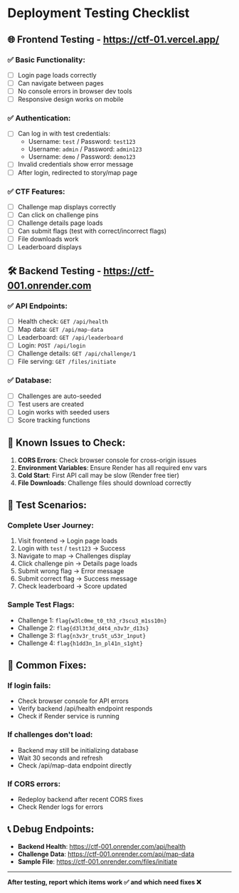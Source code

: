 # Deployment Testing Checklist

## 🌐 **Frontend Testing** - https://ctf-01.vercel.app/

### ✅ **Basic Functionality:**
- [ ] Login page loads correctly
- [ ] Can navigate between pages
- [ ] No console errors in browser dev tools
- [ ] Responsive design works on mobile

### ✅ **Authentication:**
- [ ] Can log in with test credentials:
  - Username: `test` / Password: `test123`
  - Username: `admin` / Password: `admin123`
  - Username: `demo` / Password: `demo123`
- [ ] Invalid credentials show error message
- [ ] After login, redirected to story/map page

### ✅ **CTF Features:**
- [ ] Challenge map displays correctly
- [ ] Can click on challenge pins
- [ ] Challenge details page loads
- [ ] Can submit flags (test with correct/incorrect flags)
- [ ] File downloads work
- [ ] Leaderboard displays

## 🛠️ **Backend Testing** - https://ctf-001.onrender.com

### ✅ **API Endpoints:**
- [ ] Health check: `GET /api/health`
- [ ] Map data: `GET /api/map-data`
- [ ] Leaderboard: `GET /api/leaderboard`
- [ ] Login: `POST /api/login`
- [ ] Challenge details: `GET /api/challenge/1`
- [ ] File serving: `GET /files/initiate`

### ✅ **Database:**
- [ ] Challenges are auto-seeded
- [ ] Test users are created
- [ ] Login works with seeded users
- [ ] Score tracking functions

## 🔧 **Known Issues to Check:**

1. **CORS Errors**: Check browser console for cross-origin issues
2. **Environment Variables**: Ensure Render has all required env vars
3. **Cold Start**: First API call may be slow (Render free tier)
4. **File Downloads**: Challenge files should download correctly

## 🎯 **Test Scenarios:**

### **Complete User Journey:**
1. Visit frontend → Login page loads
2. Login with `test` / `test123` → Success
3. Navigate to map → Challenges display
4. Click challenge pin → Details page loads
5. Submit wrong flag → Error message
6. Submit correct flag → Success message
7. Check leaderboard → Score updated

### **Sample Test Flags:**
- Challenge 1: `flag{w3lc0me_t0_th3_r3scu3_m1ss10n}`
- Challenge 2: `flag{d3l3t3d_d4t4_n3v3r_d13s}`
- Challenge 3: `flag{n3v3r_tru5t_u53r_1nput}`
- Challenge 4: `flag{h1dd3n_1n_pl41n_s1ght}`

## 🚨 **Common Fixes:**

### **If login fails:**
- Check browser console for API errors
- Verify backend /api/health endpoint responds
- Check if Render service is running

### **If challenges don't load:**
- Backend may still be initializing database
- Wait 30 seconds and refresh
- Check /api/map-data endpoint directly

### **If CORS errors:**
- Redeploy backend after recent CORS fixes
- Check Render logs for errors

## 📞 **Debug Endpoints:**

- **Backend Health**: https://ctf-001.onrender.com/api/health
- **Challenge Data**: https://ctf-001.onrender.com/api/map-data
- **Sample File**: https://ctf-001.onrender.com/files/initiate

---

**After testing, report which items work ✅ and which need fixes ❌**